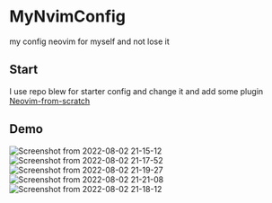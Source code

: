 # MyNvimConfig
my config neovim for myself and not lose it

## Start
I use repo blew for starter config and change it and add some plugin <br/>
[Neovim-from-scratch](https://github.com/LunarVim/Neovim-from-scratch)

## Demo
![Screenshot from 2022-08-02 21-15-12](https://user-images.githubusercontent.com/84536899/182431143-c346da21-8748-4455-8ec7-1484c5cd2e86.png)
![Screenshot from 2022-08-02 21-17-52](https://user-images.githubusercontent.com/84536899/182431195-6266c0f9-bc67-4220-b713-fdd582535d05.png)
![Screenshot from 2022-08-02 21-19-27](https://user-images.githubusercontent.com/84536899/182431209-81a27b43-5be7-4f53-9740-6d469f4e5616.png)
![Screenshot from 2022-08-02 21-21-08](https://user-images.githubusercontent.com/84536899/182431248-8600eaba-67d9-4511-9270-1eb565380097.png)
![Screenshot from 2022-08-02 21-18-12](https://user-images.githubusercontent.com/84536899/182431291-58bd3f43-c1ea-4836-847f-91169aa3a236.png)
